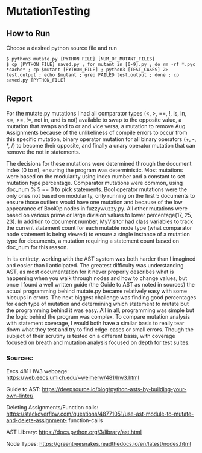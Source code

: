 # MutationTesting
## How to Run
Choose a desired python source file and run 

```
$ python3 mutate.py [PYTHON FILE] [NUM_OF_MUTANT_FILES]
$ cp [PYTHON_FILE] saved.py ; for mutant in [0-9].py ; do rm -rf *.pyc *cache* ; cp $mutant [PYTHON_FILE] ; python3 [TEST_CASES] 2> test.output ; echo $mutant ; grep FAILED test.output ; done ; cp saved.py [PYTHON_FILE] 
```
## Report
For the mutate.py mutations I had all comparator types (<, >, ==, !, is, in, <=, >=, !=, not
in, and is not) available to swap to the opposite value, a mutation that swaps and to or and vice
versa, a mutation to remove Aug Assignments because of the unlikeliness of compile errors to
occur from this specific mutation, binary operator mutation for all binary operators (+, -, *, /) to
become their opposite, and finally a unary operator mutation that can remove the not in
statements.

The decisions for these mutations were determined through the document index (0 to n),
ensuring the program was deterministic. Most mutations were based on the modularity using
index number and a constant to set mutation type percentage. Comparator mutations were
common, using doc_num % 5 == 0 to pick statements. Bool operator mutations were the only
ones not based on modularity, only running on the first 5 documents to ensure those outliers
would have one mutation and because of the low appearance of BoolOp nodes in fuzzywuzzy.py.
All other mutations were based on various prime or large division values to lower percentage(17,
25, 23). In addition to document number, MyVisitor had class variables to track the current
statement count for each mutable node type (what comparator node statement is being viewed) to
ensure a single instance of a mutation type for documents, a mutation requiring a statement count
based on doc_num for this reason.

In its entirety, working with the AST system was both harder than I imagined and easier
than I anticipated. The greatest difficulty was understanding AST, as most documentation for it
never properly describes what is happening when you walk through nodes and how to change
values, but once I found a well written guide (the Guide to AST as noted in sources) the actual
programming behind mutate.py became relatively easy with some hiccups in errors. The next
biggest challenge was finding good percentages for each type of mutation and determining which
statement to mutate but the programming behind it was easy. All in all, programming was simple
but the logic behind the program was complex. To compare mutation analysis with statement
coverage, I would both have a similar basis to really tear down what they test and try to find
edge-cases or small errors. Though the subject of their scrutiny is tested on a different basis, with
coverage focused on breath and mutation analysis focused on depth for test suites.

### Sources:
Eecs 481 HW3 webpage: https://web.eecs.umich.edu/~weimerw/481/hw3.html

Guide to AST: https://deepsource.io/blog/python-asts-by-building-your-own-linter/

Deleting Assignments/Function calls:
https://stackoverflow.com/questions/48771051/use-ast-module-to-mutate-and-delete-assignment-
function-calls

AST Library: https://docs.python.org/3/library/ast.html

Node Types: https://greentreesnakes.readthedocs.io/en/latest/nodes.html
